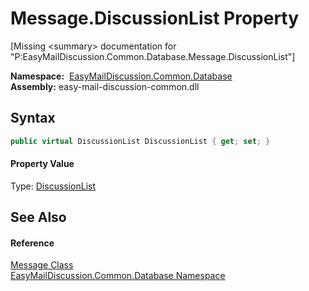 Message.DiscussionList Property
===============================

[Missing &lt;summary> documentation for "P:EasyMailDiscussion.Common.Database.Message.DiscussionList"]


  **Namespace:**  [EasyMailDiscussion.Common.Database][1]  
  **Assembly:** easy-mail-discussion-common.dll

Syntax
------

```csharp
public virtual DiscussionList DiscussionList { get; set; }
```

#### Property Value
Type: [DiscussionList][2]

See Also
--------

#### Reference
[Message Class][3]  
[EasyMailDiscussion.Common.Database Namespace][1]  

[1]: ../README.md
[2]: ../DiscussionList/README.md
[3]: README.md